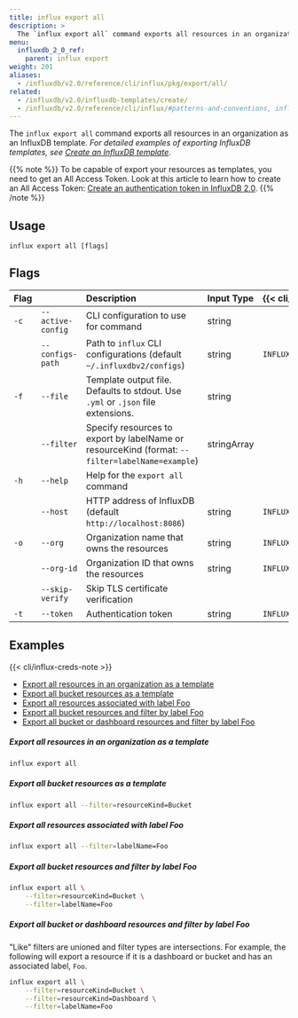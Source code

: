 ```yaml
---
title: influx export all
description: >
  The `influx export all` command exports all resources in an organization as an InfluxDB template.
menu:
  influxdb_2_0_ref:
    parent: influx export
weight: 201
aliases:
  - /influxdb/v2.0/reference/cli/influx/pkg/export/all/
related:
  - /influxdb/v2.0/influxdb-templates/create/
  - /influxdb/v2.0/reference/cli/influx/#patterns-and-conventions, influx CLI patterns and conventions
---
```


The `influx export all` command exports all resources in an
organization as an InfluxDB template.
_For detailed examples of exporting InfluxDB templates, see
[Create an InfluxDB template](/influxdb/v2.0/influxdb-templates/create/)._

{{% note %}}
To be capable of export your resources as templates, you need to get an All Access Token. Look at this article to learn how to create an All Access Token: [Create an authentication token in InfluxDB 2.0](https://docs.influxdata.com/influxdb/v2.0/security/tokens/create-token/).
{{% /note %}}

## Usage
```
influx export all [flags]
```

## Flags
| Flag |                   | Description                                                                                     | Input Type  | {{< cli/mapped >}}   |
|:---- |:---               |:-----------                                                                                     |:----------  |:------------------   |
| `-c` | `--active-config` | CLI configuration to use for command                                                            | string      |                      |
|      | `--configs-path`  | Path to `influx` CLI configurations (default `~/.influxdbv2/configs`)                           | string      |`INFLUX_CONFIGS_PATH` |
| `-f` | `--file`          | Template output file. Defaults to stdout. Use `.yml` or `.json` file extensions.                | string      |                      |
|      | `--filter`        | Specify resources to export by labelName or resourceKind (format: `--filter=labelName=example`) | stringArray |                      |
| `-h` | `--help`          | Help for the `export all` command                                                               |             |                      |
|      | `--host`          | HTTP address of InfluxDB (default `http://localhost:8086`)                                      | string      | `INFLUX_HOST`        |
| `-o` | `--org`           | Organization name that owns the resources                                                       | string      | `INFLUX_ORG`         |
|      | `--org-id`        | Organization ID that owns the resources                                                         | string      | `INFLUX_ORG_ID`      |
|      | `--skip-verify`   | Skip TLS certificate verification                                                               |             |                      |
| `-t` | `--token`         | Authentication token                                                                            | string      | `INFLUX_TOKEN`       |


## Examples

{{< cli/influx-creds-note >}}

- [Export all resources in an organization as a template](#export-all-resources-in-an-organization-as-a-template)
- [Export all bucket resources as a template](#export-all-bucket-resources-as-a-template)
- [Export all resources associated with label Foo](#export-all-resources-associated-with-label-foo)
- [Export all bucket resources and filter by label Foo](#export-all-bucket-resources-and-filter-by-label-foo)
- [Export all bucket or dashboard resources and filter by label Foo](#export-all-bucket-or-dashboard-resources-and-filter-by-label-foo)

##### Export all resources in an organization as a template
```sh
influx export all
```

##### Export all bucket resources as a template
```sh
influx export all --filter=resourceKind=Bucket
```

##### Export all resources associated with label Foo
```sh
influx export all --filter=labelName=Foo
```

##### Export all bucket resources and filter by label Foo
```sh
influx export all \
	--filter=resourceKind=Bucket \
	--filter=labelName=Foo
```

##### Export all bucket or dashboard resources and filter by label Foo
"Like" filters are unioned and filter types are intersections.
For example, the following will export a resource if it is a dashboard or bucket
and has an associated label, `Foo`.

```sh
influx export all \
	--filter=resourceKind=Bucket \
	--filter=resourceKind=Dashboard \
	--filter=labelName=Foo
```
